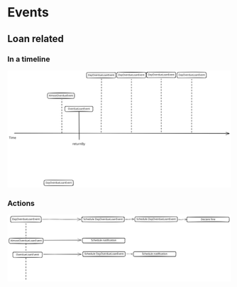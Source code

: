 # Events

## Loan related
### In a timeline
![](assets/loan-event-timeline.excalidraw.svg)

### Actions
![](assets/loan-event-actions.excalidraw.svg)